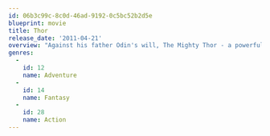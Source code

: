 ```yaml
---
id: 06b3c99c-8c0d-46ad-9192-0c5bc52b2d5e
blueprint: movie
title: Thor
release_date: '2011-04-21'
overview: "Against his father Odin's will, The Mighty Thor - a powerful but arrogant warrior god - recklessly reignites an ancient war. Thor is cast down to Earth and forced to live among humans as punishment. Once here, Thor learns what it takes to be a true hero when the most dangerous villain of his world sends the darkest forces of Asgard to invade Earth."
genres:
  -
    id: 12
    name: Adventure
  -
    id: 14
    name: Fantasy
  -
    id: 28
    name: Action
---
```

